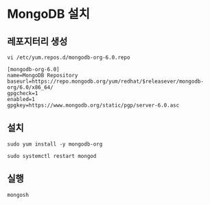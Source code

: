 # MongoDB 설치

## 레포지터리 생성
```
vi /etc/yum.repos.d/mongodb-org-6.0.repo

[mongodb-org-6.0]
name=MongoDB Repository
baseurl=https://repo.mongodb.org/yum/redhat/$releasever/mongodb-org/6.0/x86_64/
gpgcheck=1
enabled=1
gpgkey=https://www.mongodb.org/static/pgp/server-6.0.asc
```
## 설치
```
sudo yum install -y mongodb-org

sudo systemctl restart mongod
```

## 실행
```
mongosh
```
